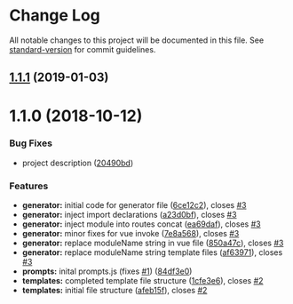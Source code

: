 # Change Log

All notable changes to this project will be documented in this file. See [standard-version](https://github.com/conventional-changelog/standard-version) for commit guidelines.

<a name="1.1.1"></a>
## [1.1.1](https://github.com/PureConstructs/vue-cli-plugin-modular-router/compare/v1.1.0...v1.1.1) (2019-01-03)



<a name="1.1.0"></a>
# 1.1.0 (2018-10-12)


### Bug Fixes

* project description ([20490bd](https://github.com/PureConstructs/vue-cli-plugin-modular-router/commit/20490bd))


### Features

* **generator:** initial code for generator file ([6ce12c2](https://github.com/PureConstructs/vue-cli-plugin-modular-router/commit/6ce12c2)), closes [#3](https://github.com/PureConstructs/vue-cli-plugin-modular-router/issues/3)
* **generator:** inject import declarations ([a23d0bf](https://github.com/PureConstructs/vue-cli-plugin-modular-router/commit/a23d0bf)), closes [#3](https://github.com/PureConstructs/vue-cli-plugin-modular-router/issues/3)
* **generator:** inject module into routes concat ([ea69daf](https://github.com/PureConstructs/vue-cli-plugin-modular-router/commit/ea69daf)), closes [#3](https://github.com/PureConstructs/vue-cli-plugin-modular-router/issues/3)
* **generator:** minor fixes for vue invoke ([7e8a568](https://github.com/PureConstructs/vue-cli-plugin-modular-router/commit/7e8a568)), closes [#3](https://github.com/PureConstructs/vue-cli-plugin-modular-router/issues/3)
* **generator:** replace moduleName string in vue file ([850a47c](https://github.com/PureConstructs/vue-cli-plugin-modular-router/commit/850a47c)), closes [#3](https://github.com/PureConstructs/vue-cli-plugin-modular-router/issues/3)
* **generator:** replace moduleName string template files ([af63971](https://github.com/PureConstructs/vue-cli-plugin-modular-router/commit/af63971)), closes [#3](https://github.com/PureConstructs/vue-cli-plugin-modular-router/issues/3)
* **prompts:** inital prompts.js (fixes [#1](https://github.com/PureConstructs/vue-cli-plugin-modular-router/issues/1)) ([84df3e0](https://github.com/PureConstructs/vue-cli-plugin-modular-router/commit/84df3e0))
* **templates:** completed template file structure ([1cfe3e6](https://github.com/PureConstructs/vue-cli-plugin-modular-router/commit/1cfe3e6)), closes [#2](https://github.com/PureConstructs/vue-cli-plugin-modular-router/issues/2)
* **templates:** initial file structure ([afeb15f](https://github.com/PureConstructs/vue-cli-plugin-modular-router/commit/afeb15f)), closes [#2](https://github.com/PureConstructs/vue-cli-plugin-modular-router/issues/2)
